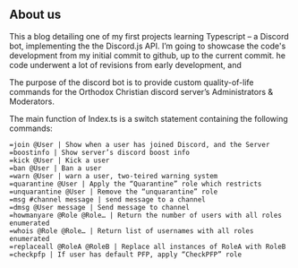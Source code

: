 ## About us

This a blog detailing one of my first projects learning Typescript – a Discord bot, implementing the the Discord.js API. I’m going to showcase the code's development from my initial commit to github, up to the current commit. he code underwent a lot of revisions from early development, and 

The purpose of the discord bot is to provide custom quality-of-life commands for the Orthodox Christian discord server’s Administrators & Moderators. 

The main function of Index.ts is a switch statement containing the following commands:
```
=join @User | Show when a user has joined Discord, and the Server
=boostinfo | Show server’s discord boost info
=kick @User | Kick a user
=ban @User | Ban a user
=warn @User | warn a user, two-teired warning system
=quarantine @User | Apply the “Quarantine” role which restricts 
=unquarantine @User | Remove the “unquarantine” role
=msg #channel message | send message to a channel
=dmsg @User message | Send message to channel
=howmanyare @Role @Role… | Return the number of users with all roles enumerated
=whois @Role @Role… | Return list of usernames with all roles enumerated
=replaceall @RoleA @RoleB | Replace all instances of RoleA with RoleB
=checkpfp | If user has default PFP, apply “CheckPFP” role
```
